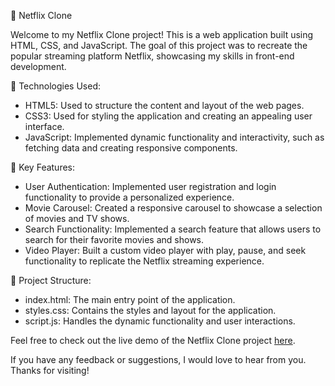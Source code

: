 🎥 Netflix Clone

Welcome to my Netflix Clone project! This is a web application built using HTML, CSS, and JavaScript. The goal of this project was to recreate the popular streaming platform Netflix, showcasing my skills in front-end development.

🔧 Technologies Used:
- HTML5: Used to structure the content and layout of the web pages.
- CSS3: Used for styling the application and creating an appealing user interface.
- JavaScript: Implemented dynamic functionality and interactivity, such as fetching data and creating responsive components.

🌟 Key Features:
- User Authentication: Implemented user registration and login functionality to provide a personalized experience.
- Movie Carousel: Created a responsive carousel to showcase a selection of movies and TV shows.
- Search Functionality: Implemented a search feature that allows users to search for their favorite movies and shows.
- Video Player: Built a custom video player with play, pause, and seek functionality to replicate the Netflix streaming experience.

📁 Project Structure:
- index.html: The main entry point of the application.
- styles.css: Contains the styles and layout for the application.
- script.js: Handles the dynamic functionality and user interactions.

Feel free to check out the live demo of the Netflix Clone project [here](http://p-netflix.vercel.app/).

If you have any feedback or suggestions, I would love to hear from you. Thanks for visiting!
